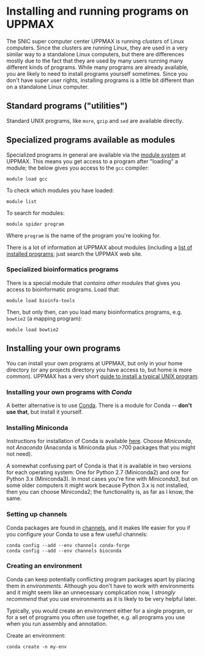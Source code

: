 # Installing and running programs on UPPMAX

The SNIC super computer center UPPMAX is running *clusters* of Linux computers. Since the clusters
are running Linux, they are used in a very similar way to a standalone Linux computers, but there
are differences mostly due to the fact that they are used by many users running many different kinds
of programs. While many programs are already available, you are likely to need to install programs
yourself sometimes. Since you don't have super user rights, installing programs is a little bit
different than on a standalone Linux computer.

## Standard programs ("utilities")

Standard UNIX programs, like `more`, `gzip` and `sed` are available directly.

## Specialized programs available as modules

Specialized programs in general are available via the [module
system](https://www.uppmax.uu.se/resources/software/module-system/) at UPPMAX. This means you get
access to a program after "loading" a module; the below gives you access to the `gcc` compiler:

```
module load gcc
```

To check which modules you have loaded:

```
module list
```

To search for modules:

```
module spider program
```

Where `program` is the name of the program you're looking for.

There is a lot of information at UPPMAX about modules (including a [list of installed
programs](https://uppmax.uu.se/resources/software/installed-software/); just search the UPPMAX web site.

### Specialized bioinformatics programs

There is a special module that *contains other modules* that gives you access to bioinformatic
programs. Load that:

```
module load bioinfo-tools
```

Then, but only then, can you load many bioinformatics programs, e.g. `bowtie2` (a mapping program):

```
module load bowtie2
```

## Installing your own programs

You can install your own programs at UPPMAX, but only in your home directory (or any projects
directory you have access to, but home is more common). UPPMAX has a very short [guide to install a
typical UNIX
program](https://uppmax.uu.se/support/faq/software-faq/can-i-install-my-own-software-on-the-uppmax-systems/).

### Installing your own programs with *Conda*

A better alternative is to use [Conda](https://docs.conda.io/en/latest/index.html). There is a
module for Conda -- **don't use that**, but install it yourself.

### Installing Miniconda

Instructions for installation of Conda is available
[here](https://conda.io/projects/conda/en/latest/user-guide/install/linux.html). Choose *Miniconda*,
not *Anaconda* (Anaconda is Miniconda plus >700 packages that you might not need).

A somewhat confusing part of Conda is that it is available in two versions for each operating
system: One for Python 2.7 (Miniconda2) and one for Python 3.x (Miniconda3). In most cases you're
fine with *Miniconda3*, but on some older computers it might work because Python 3.x is not
installed, then you can choose Miniconda2; the functionality is, as far as I know, the same.

### Setting up channels

Conda packages are found in
[channels](https://conda.io/projects/conda/en/latest/user-guide/getting-started.html), and it makes
life easier for you if you configure your Conda to use a few useful channels:

```
conda config --add --env channels conda-forge
conda config --add --env channels bioconda
```

### Creating an environment

Conda can keep potentially conflicting program packages apart by placing them in *environments*.
Although you don't have to work with environments and it might seem like an unnecessary complication
now, I *strongly recommend* that you use environments as it is likely to be very helpful later.

Typically, you would create an environment either for a single program, or for a set of programs you
often use together, e.g. all programs you use when you run assembly and annotation.

Create an environment:

```
conda create -n my-env
```
